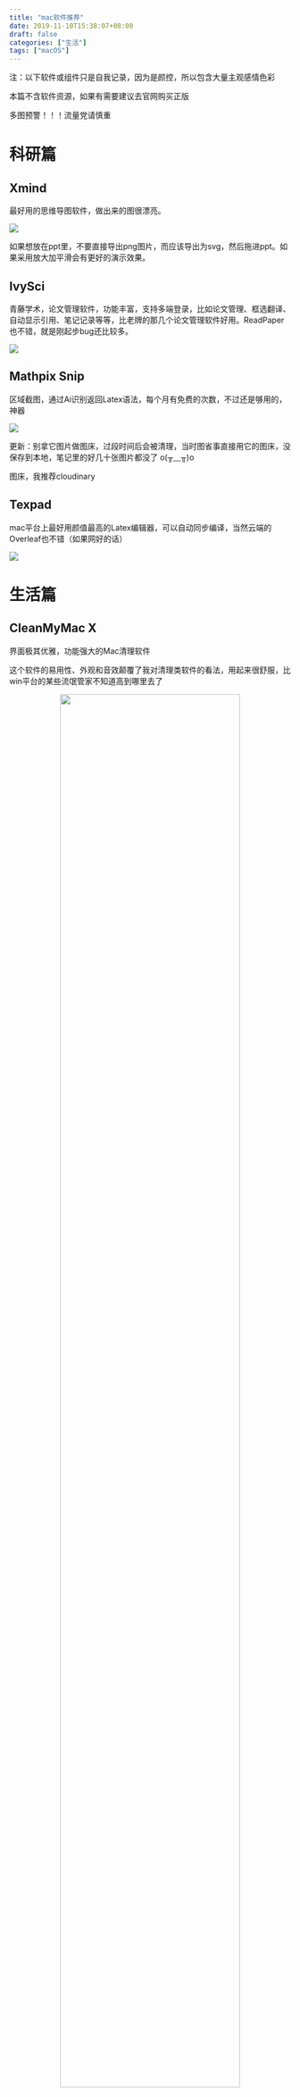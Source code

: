 ```yaml
---
title: "mac软件推荐"
date: 2019-11-10T15:38:07+08:00
draft: false
categories: ["生活"]
tags: ["macOS"]
---
```


注：以下软件或组件只是自我记录，因为是颜控，所以包含大量主观感情色彩

本篇不含软件资源，如果有需要建议去官网购买正版

多图预警！！！流量党请慎重

# 科研篇

## Xmind

最好用的思维导图软件，做出来的图很漂亮。

![](https://res.cloudinary.com/dbmkzs2ez/image/upload/v1641893834/xmind-1.png)

如果想放在ppt里，不要直接导出png图片，而应该导出为svg，然后拖进ppt。如果采用放大加平滑会有更好的演示效果。

## IvySci

青藤学术，论文管理软件，功能丰富，支持多端登录，比如论文管理、框选翻译、自动显示引用、笔记记录等等，比老牌的那几个论文管理软件好用。ReadPaper也不错，就是刚起步bug还比较多。

![](https://res.cloudinary.com/dbmkzs2ez/image/upload/v1641872960/IvySci-1.png)

## Mathpix Snip

区域截图，通过Ai识别返回Latex语法，每个月有免费的次数，不过还是够用的，神器

![](https://res.cloudinary.com/dbmkzs2ez/image/upload/v1641872960/mathpix-1.png)

更新：别拿它图片做图床，过段时间后会被清理，当时图省事直接用它的图床，没保存到本地，笔记里的好几十张图片都没了 o(╥﹏╥)o

图床，我推荐cloudinary

## Texpad

mac平台上最好用颜值最高的Latex编辑器，可以自动同步编译，当然云端的Overleaf也不错（如果网好的话）

![](https://res.cloudinary.com/dbmkzs2ez/image/upload/v1641872968/texpad-1.png)

# 生活篇

## CleanMyMac X

界面极其优雅，功能强大的Mac清理软件

这个软件的易用性、外观和音效颠覆了我对清理类软件的看法，用起来很舒服，比win平台的某些流氓管家不知道高到哪里去了

<center>
<img src="https://res.cloudinary.com/dbmkzs2ez/image/upload/v1551701107/yicheng.me%20Blog/Screen_Shot_2019-02-22_at_3.29.35_PM.png" width=80%>
</center>

## Fantastical 2

想找个同步Google Calendar事件的Mac端日历，最后找到了找个。界面优雅且功能强大的日历应用，曾获年度设计奖，比默认日历多了很多功能，能绑定Google Calendar和Apple日历事件，在菜单栏显示，非常方便。

<center>
<img src="https://res.cloudinary.com/dbmkzs2ez/image/upload/v1551701106/yicheng.me%20Blog/Screen_Shot_2019-02-22_at_3.25.36_PM.png" width=80%>
</center>

## Network & Battery

最好看的网速菜单栏显示软件，试了就知道

![](https://res.cloudinary.com/dbmkzs2ez/image/upload/v1641872968/network-and-battery-1.png)

## 网易云音乐、Spotify（在线音乐流媒体）

可能对我这种找歌靠日推而不是靠歌手的人而言，不粉任何当红歌星，就听听acg、纯音乐什么的，版权基本对我没有影响。相比国内其他音乐软件而言，网易云的界面是最耐看的，日推算法很准确，评论氛围也不错。

后来接触到了spotify之后就和Spotify结合着用，Spotify的推荐算法很强，多平台播放同步和支持Google home也很酸爽。

更新：这两年网易云的版权越来越少了，杂七杂八的东西也多了起来，Spotify版权更差，而且大多数没有歌词，后面基本都是本地听无损了。当然网易云可以通过代理的方法从其他地方获取灰掉的歌，只是不太方便。

## Audirvana Plus（本地无损音乐播放器）

本地无损音乐播放器，墙裂推荐，听起来确实和其他音乐软件的音效不一样，就不只是听个响了，配合wav、ape等无损格式食用更佳（如1G多的加州旅馆）

![](https://res.cloudinary.com/dbmkzs2ez/image/upload/v1641872958/Audirvana-1.png)

## Hidden Bar

开源的菜单栏隐藏工具，可以帮助右上方的菜单栏变得干净。

![](https://res.cloudinary.com/dbmkzs2ez/image/upload/v1641872959/hidden-bar-1.gif)

## FE File Explorer

文件管理、nas连接都很方便

![](https://res.cloudinary.com/dbmkzs2ez/image/upload/v1641872968/fe-file-explorer-1.png)

## IINA

mac下很好用的一款开源的颜值很高的视频播放器

![](https://res.cloudinary.com/dbmkzs2ez/image/upload/v1641872960/IINA-1.png)

## UniConverter

万兴的文件格式转换软件（万兴真的是国产软件的清流），支持超多格式，界面干净，非常好用。

![](https://res.cloudinary.com/dbmkzs2ez/image/upload/v1641894992/uniconverter-1.png)

## PDF Expert、Pdfelement

前者是轻量的pdf阅读软件，响应速度非常快。后者是万兴的pdf软件，功能很强大，经常拿它转换一些pdf，让它们的文字可以被搜索到。

![](https://res.cloudinary.com/dbmkzs2ez/image/upload/v1641894993/pdf-expert-1.png)

## ShadowsocksX-NG、ClashX

某科学的上网方法，节点不建议自己撘，还是找个靠谱的服务商比较好，一个月几十块钱，国内程序员、搞学术的必需品。就不细说了。

## Dropbox

赫赫有名的同步云盘，和国内云盘的理念不同，dropbox只是纯粹的做同步和备份工作，不限速，多平台同步、国外支持云盘导入导出的软件基本都支持dropbox，唯一的缺点就是初始空间只有2G，之后可以做任务攒到18G左右（可以去淘宝买），订阅的话很贵，但是体验是真的舒服。我是配合NAS一起食用NAS放大文件（如视频），dropbox储存一些重要的小文件（如笔记、代码）。

Dropbox的历史文档自动存储救了我好几次，好用到哭泣。

![](https://res.cloudinary.com/dbmkzs2ez/image/upload/v1641894992/dropbox-1.png)

## Telegram

优雅的聊天应用，Mac/Win/Android/ios全平台推荐，聊天信息完全加密，（因为不透露用户隐私，tg在老家毛子那都被墙了），另外全平台传文件非常好用，吊打QQ，因为大家都懂的原因，国内用的人确实不是很多，和QQ互补着用挺好，微信就算了吧，文件太拉胯了。

![](https://res.cloudinary.com/dbmkzs2ez/image/upload/v1641894992/telegram-1.png)

## Paste

很方便的复制粘贴工具，可以记录历史复制的内容，提高效率

![](https://res.cloudinary.com/dbmkzs2ez/image/upload/v1644157207/paste-1.png)

## Downie4、Allavsoft

都是很好用的视频下载器，可以下载很多网站的视频，比如Bilibili、Youtube等等

## Parallels Desktop

macOS下的最强虚拟机软件，不过说实话，真不建议用mac开虚拟机，太浪费了，有win需求的话建议再买一台win。

# 程序猿篇

## Jetbrains全家桶

Pycharm、Idea、WEbstorm、Goland、Clion、Android Studio

（Jetbrains家的ide，用过的都说好）

xcode只有做ios、mac app开发的时候的挺好，毕竟垄断了，Visual Studio for mac用起来有点怪，还是乖乖的在win下用宇宙第一IDE吧。

![](https://res.cloudinary.com/dbmkzs2ez/image/upload/v1641894992/jetbrains-1.png)

## Atom/VS Code

最开始选的Atom，中途无数次尝试VS Code（毕竟推荐的人很多），但是最后还是选择了Atom，性能确实不如vs code，但也没有感到明显的延迟（插件十来个也是秒开）。

用的是material ui的darker配色，比较耐看。

![](https://res.cloudinary.com/dbmkzs2ez/image/upload/v1549894263/E8F0C761-0FF4-4739-BFFB-62126E855D78_.png.jpg)

Atom：99分的界面+70分的性能

VS code：90分的界面+99分的性能

颜控当然是选择Atom了

## Transmit

图形化的ftp软件，在mac与远程服务器之间传输数据，很好用

## StartUML

UML分析设计应用，画UML图还不错，虽然有些方面很糟心（比如复制什么的），但是好像找不出更能打的软件了。

## Navicat

数据库管理软件，比命令行直观多了

## Postman

大名鼎鼎的api调试神器，CRUD程序猿必备

## iTerm2

代替自带终端bash的神器，自定义很丰富。



# 命令行组件

## HomeBrew（必装）

Mac中类似linux的包管理工具，神器

安装Xcode命令行工具：`xcode-select --install`
安装HomeBrew：`/usr/bin/ruby -e "$(curl -fsSL https://raw.githubusercontent.com/Homebrew/install/master/install)"`
等待即可，如果连不上可能是wall的原因

## python、git、node...

这类必装组件太多了，就不单独提了


## oh-my-zsh

下载zsh
`brew install zsh`

设置为默认shell
`sudo sh -c "echo /usr/local/bin/zsh >> /etc/shells"`
`chsh -s /usr/local/bin/zsh`

zsh进一步配置及美化可以上网搜寻一些文章，我用了一圈主题最后还是回到了zsh的原版主题

功能很强大，这里不细谈了

## neofetch

显示ASCII形式的logo以及系统和硬件信息，很炫酷，华而不实hh

安装只需要`brew install neofetch`

使用只需要输入`neofetch`

![](https://res.cloudinary.com/dbmkzs2ez/image/upload/v1551701105/yicheng.me%20Blog/Screen_Shot_2019-02-21_at_6.23.13_PM.png)


# 设计狮篇

## Adobe全家桶

PS、Pr、Ae、Au、Ai...不解释了，接触设计、多媒体的应该都会用到Adobe家的软件，Adobe在Mac平台下有加成。（而office在Mac下就是被削了）

![](https://res.cloudinary.com/dbmkzs2ez/image/upload/v1641819661/adobe-1.jpg)

## Sip

屏幕取色器，可以取到屏幕任意位置的颜色数值，rgb、html格式都有，做ppt、PS和前端都很方便

## Sketch

mac上最好用的矢量绘图软件，适合画概念图

未完待续...

